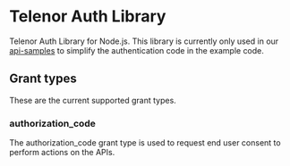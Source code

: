 # Telenor Auth Library

Telenor Auth Library for Node.js. This library is currently only used in our [api-samples](https://github.com/TelenorNorway/api-samples) to simplify the authentication code in the example code.

## Grant types

These are the current supported grant types.

### authorization_code

The authorization_code grant type is used to request end user consent to perform actions on the APIs.
